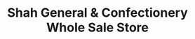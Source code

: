 ---
title: "Shah General & Confectionery Whole Sale Store"
url: /karachi/shah-general-and-confectionery-whole-sale-store/
shop: general
---